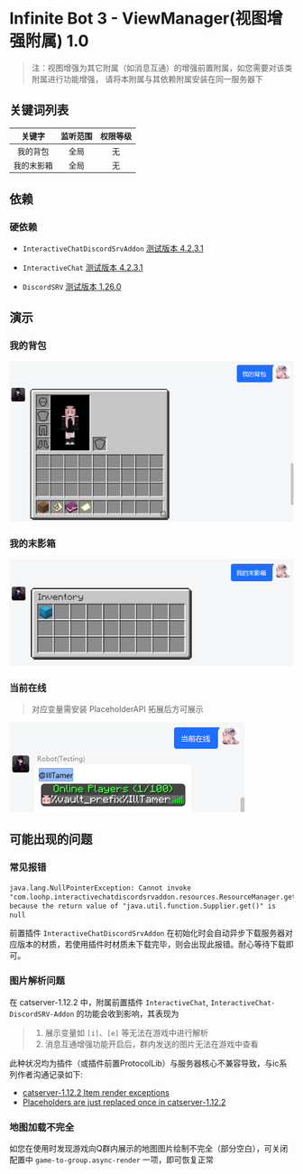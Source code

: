 # Infinite Bot 3 - ViewManager(视图增强附属) 1.0

> 注：视图增强为其它附属（如消息互通）的增强前置附属，如您需要对该类附属进行功能增强，
请将本附属与其依赖附属安装在同一服务器下

## 关键词列表

| 关键字 | 监听范围 | 权限等级 |
| :----: | :----: | :----: |
| 我的背包 | 全局 | 无 |
| 我的末影箱 | 全局 | 无 |

## 依赖

### 硬依赖

- `InteractiveChatDiscordSrvAddon` [测试版本 4.2.3.1](https://ci.loohpjames.com/job/InteractiveChat-DiscordSRV-Addon/204/)

- `InteractiveChat` [测试版本 4.2.3.1](https://ci.loohpjames.com/job/InteractiveChat/146/)

- `DiscordSRV` [测试版本 1.26.0](https://github.com/DiscordSRV/DiscordSRV/releases/tag/v1.25.1)

## 演示

### 我的背包

![my-bag](image/my-bag.png)

### 我的末影箱

![my-end](image/my-end.png)

### 当前在线

> 对应变量需安装 PlaceholderAPI 拓展后方可展示

![online](image/online.png)

## 可能出现的问题

### 常见报错

```
java.lang.NullPointerException: Cannot invoke "com.loohp.interactivechatdiscordsrvaddon.resources.ResourceManager.getTextureManager()" because the return value of "java.util.function.Supplier.get()" is null
```

前置插件 `InteractiveChatDiscordSrvAddon` 在初始化时会自动异步下载服务器对应版本的材质，若使用插件时材质未下载完毕，则会出现此报错。耐心等待下载即可。

### 图片解析问题

在 catserver-1.12.2 中，附属前置插件 `InteractiveChat`, `InteractiveChat-DiscordSRV-Addon` 的功能会收到影响，其表现为

> 1. 展示变量如 `[i]`、`[e]` 等无法在游戏中进行解析
> 2. 消息互通增强功能开启后，群内发送的图片无法在游戏中查看

此种状况均为插件（或插件前置ProtocolLib）与服务器核心不兼容导致，与ic系列作者沟通记录如下:

- [catserver-1.12.2 Item render exceptions](https://github.com/LOOHP/InteractiveChat-DiscordSRV-Addon/issues/23)
- [Placeholders are just replaced once in catserver-1.12.2](https://github.com/LOOHP/InteractiveChat/issues/111)

### 地图加载不完全

如您在使用时发现游戏向Q群内展示的地图图片绘制不完全（部分空白），可关闭配置中 `game-to-group.async-render` 一项，即可恢复正常
